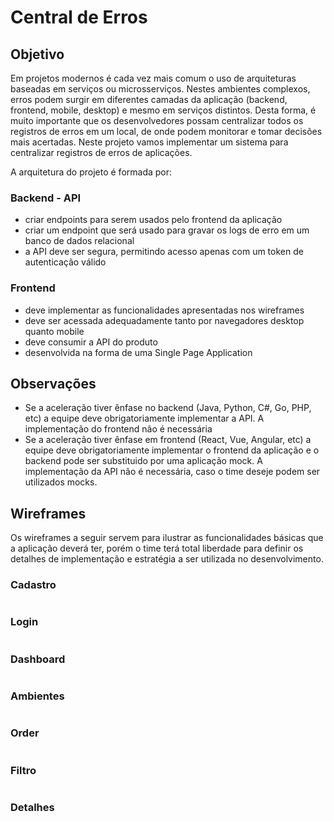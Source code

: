 # Central de Erros

## Objetivo
Em projetos modernos é cada vez mais comum o uso de arquiteturas baseadas em serviços ou microsserviços. 
Nestes ambientes complexos, erros podem surgir em diferentes camadas da aplicação 
(backend, frontend, mobile, desktop) e mesmo em serviços distintos. Desta forma, é muito importante 
que os desenvolvedores possam centralizar todos os registros de erros em um local, 
de onde podem monitorar e tomar decisões mais acertadas. 
Neste projeto vamos implementar um sistema para centralizar registros de erros de aplicações.

A arquitetura do projeto é formada por:

### Backend - API
- criar endpoints para serem usados pelo frontend da aplicação
- criar um endpoint que será usado para gravar os logs de erro em um banco de dados relacional
- a API deve ser segura, permitindo acesso apenas com um token de autenticação válido

### Frontend
- deve implementar as funcionalidades apresentadas nos wireframes
- deve ser acessada adequadamente tanto por navegadores desktop quanto mobile
- deve consumir a API do produto
- desenvolvida na forma de uma Single Page Application

## Observações
- Se a aceleração tiver ênfase no backend (Java, Python, C#, Go, PHP, etc) a equipe deve obrigatoriamente 
implementar a API. A implementação do frontend não é necessária
- Se a aceleração tiver ênfase em frontend (React, Vue, Angular, etc) a equipe deve obrigatoriamente implementar 
o frontend da aplicação e o backend pode ser substituido por uma aplicação mock. A implementação da API não é 
necessária, caso o time deseje podem ser utilizados mocks.

## Wireframes
Os wireframes a seguir servem para ilustrar as funcionalidades básicas que a aplicação deverá ter, 
porém o time terá total liberdade para definir os detalhes de implementação e estratégia a ser utilizada 
no desenvolvimento.

### Cadastro

<p align="center">
<img src=""/>
</p>

### Login

<p align="center">
<img src=""/>
</p>

### Dashboard

<p align="center">
<img src=""/>
</p>

### Ambientes

<p align="center">
<img src=""/>
</p>

### Order

<p align="center">
<img src=""/>
</p>

### Filtro

<p align="center">
<img src=""/>
</p>

### Detalhes

<p align="center">
<img src=""/>
</p>

